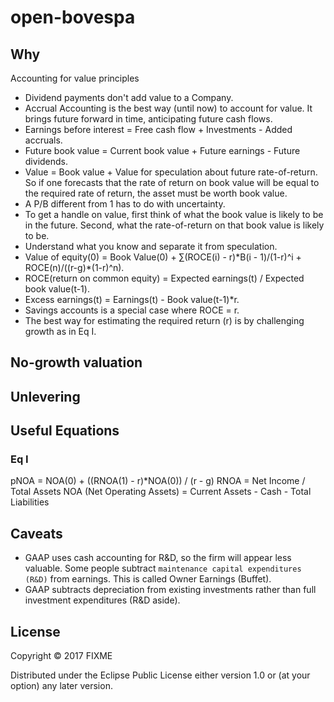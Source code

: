 # open-bovespa

## Why

Accounting for value principles

- Dividend payments don't add value to a Company.
- Accrual Accounting is the best way (until now) to account for value. It brings future forward in time, anticipating future cash flows.
- Earnings before interest = Free cash flow + Investments - Added accruals.
- Future book value = Current book value + Future earnings - Future dividends.
- Value = Book value + Value for speculation about future rate-of-return. So if one forecasts that the rate of return on book value will be equal to the required rate of return, the asset must be worth book value.
- A P/B different from 1 has to do with uncertainty.
- To get a handle on value, first think of what the book value is likely to be in the future. Second, what the rate-of-return on that book value is likely to be.
- Understand what you know and separate it from speculation.
- Value of equity(0) = Book Value(0) + ∑(ROCE(i) - r)\*B(i - 1)/(1-r)^i + ROCE(n)/((r-g)\*(1-r)^n).
- ROCE(return on common equity) = Expected earnings(t) / Expected book value(t-1).
- Excess earnings(t) = Earnings(t) - Book value(t-1)*r.
- Savings accounts is a special case where ROCE = r.
- The best way for estimating the required return (r) is by challenging growth as in Eq I.

## No-growth valuation

## Unlevering

## Useful Equations

### Eq I
pNOA = NOA(0) + ((RNOA(1) - r)*NOA(0)) / (r - g)
RNOA = Net Income / Total Assets
NOA (Net Operating Assets) = Current Assets - Cash - Total Liabilities

## Caveats

- GAAP uses cash accounting for R&D, so the firm will appear less valuable. Some people subtract `maintenance capital expenditures (R&D)` from earnings. This is called Owner Earnings (Buffet).
- GAAP subtracts depreciation from existing investments rather than full investment expenditures (R&D aside).

## License

Copyright © 2017 FIXME

Distributed under the Eclipse Public License either version 1.0 or (at
your option) any later version.
